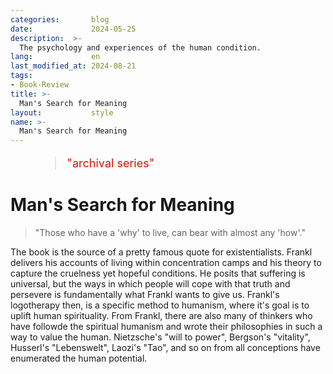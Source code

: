 ```yaml
---
categories:       blog
date:             2024-05-25
description:  >-
  The psychology and experiences of the human condition.
lang:             en
last_modified_at: 2024-08-21
tags:
- Book-Review
title: >-
  Man's Search for Meaning
layout:           style
name: >-
  Man's Search for Meaning
---
```


<figure class="container-lg" style="padding: 0;">
    <blockquote class="blockquote" style="font-size: 18px; color: red;">
    <p style="color: #D21404;">"archival series"</p>
    </blockquote>
</figure>

# Man's Search for Meaning

> "Those who have a 'why' to live, can bear with almost any 'how'."

The book is the source of a pretty famous quote for existentialists. Frankl delivers his accounts of living within concentration camps and his theory to capture the cruelness yet hopeful conditions. He posits that suffering is universal, but the ways in which people will cope with that truth and persevere is fundamentally what Frankl wants to give us. Frankl's logotherapy then, is a specific method to humanism, where it's goal is to uplift human spirituality. From Frankl, there are also many of thinkers who have followde the spiritual humanism and wrote their philosophies in such a way to value the human. Nietzsche's "will to power", Bergson's "vitality", Husserl's "Lebenswelt", Laozi's "Tao", and so on from all conceptions have enumerated the human potential.
